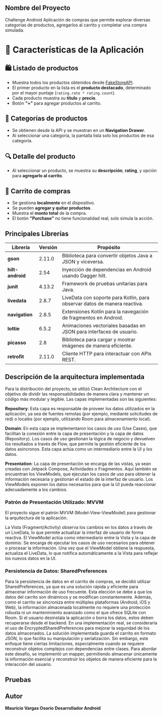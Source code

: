 ## Nombre del Proyecto
Challenge Android
Aplicación de compras que permite explorar diversas categorías de productos, agregarlos al carrito y completar una compra simulada.

# 📱 Características de la Aplicación

## 🛍️ Listado de productos  
- Muestra todos los productos obtenidos desde [FakeStoreAPI](https://fakestoreapi.com/).  
- El primer producto en la lista es el **producto destacado**, determinado por el mayor puntaje (`rating.rate * rating.count`).  
- Cada producto muestra su **título** y **precio**.  
- Botón **"+"** para agregar productos al carrito.  

## 📂 Categorías de productos  
- Se obtienen desde la API y se muestran en un **Navigation Drawer**.  
- Al seleccionar una categoría, la pantalla lista solo los productos de esa categoría.  

## 🔍 Detalle del producto  
- Al seleccionar un producto, se muestra su **descripción**, **rating**, y opción para **agregarlo al carrito**.  

## 🛒 Carrito de compras  
- Se gestiona **localmente** en el dispositivo.  
- Se pueden **agregar y quitar productos**.  
- Muestra el **monto total** de la compra.  
- El botón **"Purchase"** no tiene funcionalidad real, solo simula la acción.  



## Principales Librerías

| Librería                         | Versión     | Propósito                                                                 |
|-----------------------------------|-------------|---------------------------------------------------------------------------|
| **gson**                          | 2.11.0      | Biblioteca para convertir objetos Java a JSON y viceversa.               |
| **hilt-android**                  | 2.54        | Inyección de dependencias en Android usando Dagger hilt.                      |
| **junit**                         | 4.13.2      | Framework de pruebas unitarias para Java.                                |
| **livedata** | 2.8.7     | LiveData con soporte para Kotlin, para observar datos de manera reactiva. |
| **navigation** | 2.8.5    | Extensiones Kotlin para la navegación de fragmentos en Android.           |
| **lottie**                        | 6.5.2       | Animaciones vectoriales basadas en JSON para interfaces de usuario.      |
| **picasso**                       | 2.8         | Biblioteca para cargar y mostrar imágenes de manera eficiente.           |
| **retrofit**                       | 2.11.0     | Cliente HTTP para interactuar con APIs REST.                             |


## Descripción de la arquitectura implementada
Para la distribución del proyecto, se utilizó Clean Architecture con el objetivo de dividir las responsabilidades de manera clara y mantener un código más modular y legible. Las capas implementadas son las siguientes:

**Repository**: Esta capa es responsable de proveer los datos utilizados en la aplicación, ya sea de fuentes remotas (por ejemplo, mediante solicitudes de red) o locales (por ejemplo, utilizando Room para almacenamiento local).

**Domain**: En esta capa se implementaron los casos de uso (Use Cases), que facilitan la conexión entre la capa de presentación y la capa de datos (Repository). Los casos de uso gestionan la lógica de negocio y devuelven los resultados a través de Flow, que permite la gestión eficiente de los datos asíncronos. Esta capa actúa como un intermediario entre la UI y los datos.

**Presentation**: La capa de presentación se encarga de las vistas, ya sean creadas con Jetpack Compose, Actividades o Fragmentos. Aquí también se encuentran los ViewModels, que ejecutan los casos de uso para obtener la información necesaria y gestionan el estado de la interfaz de usuario. Los ViewModels exponen los datos necesarios para que la UI pueda reaccionar adecuadamente a los cambios.

### Patrón de Presentación Utilizado: MVVM
El proyecto sigue el patrón MVVM (Model-View-ViewModel) para gestionar la arquitectura de la aplicación.

La Vista (Fragment/Activity) observa los cambios en los datos a través de un LiveData, lo que permite actualizar la interfaz de usuario de forma reactiva.
El ViewModel actúa como intermediario entre la Vista y la capa de dominio. Se encarga de ejecutar los casos de uso necesarios para obtener o procesar la información.
Una vez que el ViewModel obtiene la respuesta, actualiza el LiveData, lo que notifica automáticamente a la Vista para reflejar los nuevos datos en la UI.



### Persistencia de Datos: SharedPreferences
Para la persistencia de datos en el carrito de compras, se decidió utilizar SharedPreferences, ya que es una solución rápida y eficiente para almacenar información de uso frecuente.
Esta elección se debe a que los datos del carrito son dinámicos y se modifican constantemente. Además, como el carrito se sincroniza entre múltiples plataformas (Android, iOS y Web), la información almacenada localmente no requiere una protección robusta ni un mantenimiento avanzado como el que ofrece SQLite con Room. Si el usuario desinstala la aplicación o borra los datos, estos deben recuperarse desde el backend.
En una implementación real, se consideraría el uso de EncryptedSharedPreferences para mejorar la seguridad de los datos almacenados.
La solución implementada guarda el carrito en formato JSON, lo que facilita su manipulación y serialización. Sin embargo, este enfoque tiene ciertas limitaciones, especialmente cuando se requiere reconstruir objetos complejos con dependencias entre clases. Para abordar este desafío, se implementó un mapper, permitiendo almacenar únicamente la información esencial y reconstruir los objetos de manera eficiente para la interacción del usuario. 
 
## Pruebas

## Autor
**Mauricio Vargas Osorio**
**Desarrollador Android** 



